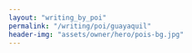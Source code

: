 ```yaml
---
layout: "writing_by_poi"
permalink: "/writing/poi/guayaquil"
header-img: "assets/owner/hero/pois-bg.jpg"
---
```


